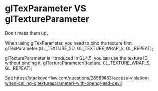 # glTexParameter VS glTextureParameter

Don't mess them up，

When using glTexParameter, you need to bind the texture first.
glTexParameteri(GL_TEXTURE_2D, GL_TEXTURE_WRAP_S, GL_REPEAT);

glTextureParameter is introduced in GL4.5, you can use the texture ID without binding it.
glTextureParameteri(texture, GL_TEXTURE_WRAP_S, GL_REPEAT);

See
https://stackoverflow.com/questions/26589683/access-violation-when-calling-gltextureparameteri-with-opengl-and-devil

